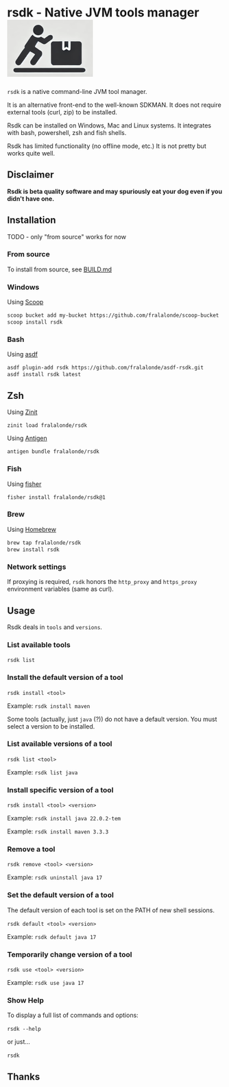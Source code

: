 # rsdk - Native JVM tools manager ![rsdk pictogram](.assets/rsdk_small.png)

`rsdk` is a native command-line JVM tool manager.

It is an alternative front-end to the well-known SDKMAN.
It does not require external tools (curl, zip) to be installed.

Rsdk can be installed on Windows, Mac and Linux systems.
It integrates with bash, powershell, zsh and fish shells.

Rsdk has limited functionality (no offline mode, etc.) 
It is not pretty but works quite well.

## Disclaimer
**Rsdk is beta quality software and may spuriously eat your dog even if you didn't have one.**

## Installation

TODO - only "from source" works for now 

### From source
To install from source, see [BUILD.md](BUILD.md)

### Windows
Using [Scoop](https://scoop.sh/)

```
scoop bucket add my-bucket https://github.com/fralalonde/scoop-bucket
scoop install rsdk
```

### Bash
Using [asdf](https://asdf-vm.com/)

```
asdf plugin-add rsdk https://github.com/fralalonde/asdf-rsdk.git
asdf install rsdk latest
```

## Zsh
Using [Zinit](https://github.com/zdharma-continuum/zinit)

```
zinit load fralalonde/rsdk
```

Using [Antigen](https://github.com/zsh-users/antigen)

```
antigen bundle fralalonde/rsdk
```

### Fish
Using [fisher](https://github.com/jorgebucaran/fisher)

```
fisher install fralalonde/rsdk@1
```

### Brew
Using [Homebrew](https://brew.sh/)

```
brew tap fralalonde/rsdk
brew install rsdk
```

### Network settings

If proxying is required, ``rsdk`` honors the `http_proxy` and `https_proxy` environment variables (same as curl).

## Usage
Rsdk deals in ``tools`` and `versions`.

### List available tools
``rsdk list``

### Install the default version of a tool 
``rsdk install <tool>``

Example: ``rsdk install maven``

Some tools (actually, just `java` (?)) do not have a default version. You must select a version to be installed.

### List available versions of a tool
``rsdk list <tool>`` 

Example: ``rsdk list java``

### Install specific version of a tool
``rsdk install <tool> <version>``

Example: ``rsdk install java 22.0.2-tem``

Example: ``rsdk install maven 3.3.3``

### Remove a tool 
``rsdk remove <tool> <version>``

Example: ``rsdk uninstall java 17``

### Set the default version of a tool

The default version of each tool is set on the PATH of new shell sessions.

``rsdk default <tool> <version>``

Example: ``rsdk default java 17``

### Temporarily change version of a tool

``rsdk use <tool> <version>``

Example: ``rsdk use java 17``

### Show Help

To display a full list of commands and options:

``rsdk --help``

or just...

```rsdk```

## Thanks
